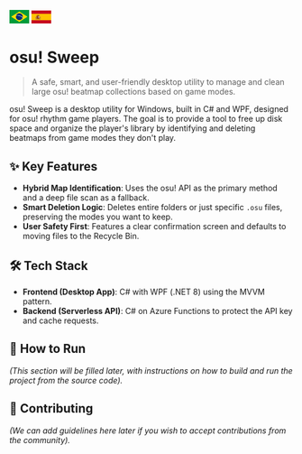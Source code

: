 [<img src="./assets/br.svg" width="35" title="View in Portuguese">](./README.pt.md)
[<img src="./assets/es.svg" width="35" title="View in Spanish">](./README.es.md)

# osu! Sweep

> A safe, smart, and user-friendly desktop utility to manage and clean large osu! beatmap collections based on game modes.

osu! Sweep is a desktop utility for Windows, built in C# and WPF, designed for osu! rhythm game players. 
The goal is to provide a tool to free up disk space and organize the player's library by identifying and deleting beatmaps from game modes they don't play.

## ✨ Key Features

-   **Hybrid Map Identification**: Uses the osu! API as the primary method and a deep file scan as a fallback.
-   **Smart Deletion Logic**: Deletes entire folders or just specific `.osu` files, preserving the modes you want to keep.
-   **User Safety First**: Features a clear confirmation screen and defaults to moving files to the Recycle Bin.

## 🛠️ Tech Stack

-   **Frontend (Desktop App)**: C# with WPF (.NET 8) using the MVVM pattern.
-   **Backend (Serverless API)**: C# on Azure Functions to protect the API key and cache requests.

## 🚀 How to Run

*(This section will be filled later, with instructions on how to build and run the project from the source code).*

## 🤝 Contributing

*(We can add guidelines here later if you wish to accept contributions from the community).*